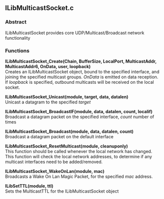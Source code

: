 ## ILibMulticastSocket.c

### Abstract
ILibMulticastSocket provides core UDP/Multicast/Broadcast network functionality

### Functions

**ILibMulticastSocket_Create(Chain, BufferSize, LocalPort, MulticastAddr, MulticastAddr6, OnData, user, loopback)**  
Creates an ILibMulticastSocket object, bound to the specified interface, and joining the specified multicast groups. *OnData* is emitted on data reception. If *loopback* is specified, outbound multicasts will be received on the local socket.

**ILibMulticastSocket_Unicast(module, target, data, datalen)**  
Unicast a datagram to the specified *target*

**ILibMulticastSocket_BroadcastIF(module, data, datalen, count, localif)**  
Broadcast a datagram packet on the specified interface, *count* number of times

**ILibMulticastSocket_Broadcast(module, data, datalen, count)**  
Broadcast a datagram packet on the default interface

**ILibMulticastSocket_ResetMulticast(module, cleanuponly)**  
This function should be called whenever the local network has changed. This function will check the local network addresses, to determine if any multicast interfaces need to be added/removed.

**ILibMulticastSocket_WakeOnLan(module, mac)**  
Broadcasts a Wake On Lan Magic Packet, for the specified *mac* address.

**ILibSetTTL(module, ttl)**  
Sets the MulticastTTL for the ILibMulticastSocket object

